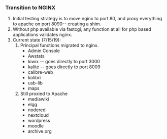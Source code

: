 ### Transition to NGINX
1. Initial testing strategy is to move nginx to port 80, and proxy everything to apache on port 8090-- creating a shim.
2. Without php available via fastcgi, any function at all for php based applications validates nginx.
3. Current state (7/15/19):
    1. Principal functions migrated to nginx.
         * Admin Console
         * Awstats
         * kiwix -- goes directly to port 3000
         * kalite -- goes directly to port 8009
         * calibre-web
         * kolibri
         * usb-lib
         * maps
    2. Still proxied to Apache
         * mediawiki
         * elgg
         * nodered
         * nextcloud
         * wordpress
         * moodle
         * archive.org
